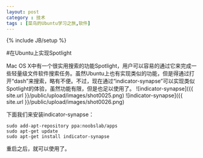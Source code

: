 ```yaml
---
layout: post
category : 技术
tags : [菜鸟的Ubuntu学习之旅,软件]
---
```

{% include JB/setup %}

#在Ubuntu上实现Spotlight

Mac OS X中有一个很实用搜索的功能Spotlight，用户可以容易的通过它来完成一些轻量级文件软件搜索任务。虽然Ubuntu上也有实现类似的功能，但是得通过打开“dash”来搜索，略有不便。不过，现在通过“indicator-synapse”可以实现类似Spotlight的体验，虽然功能有限，但是也足以使用了。
![indicator-synapse]({{ site.url }}/public/upload/images/shot0025.png)
![indicator-synapse]({{ site.url }}/public/upload/images/shot0026.png)

下面我们来安装indicator-synapse：

	sudo add-apt-repository ppa:noobslab/apps
	sudo apt-get update
	sudo apt-get install indicator-synapse
	
重启之后，就可以使用了。